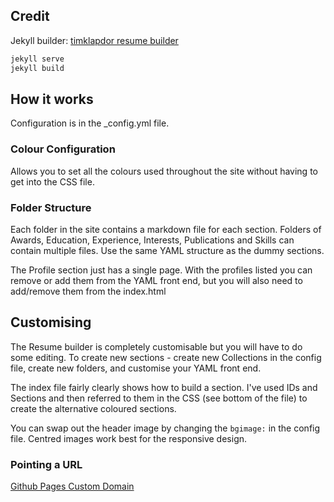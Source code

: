 ## Credit
Jekyll builder: [timklapdor resume builder](https://github.com/timklapdor/resume-builder)
```bash
jekyll serve 
jekyll build
```

## How it works

Configuration is in the _config.yml file.

### Colour Configuration

Allows you to set all the colours used throughout the site without having to get into the CSS file. 

### Folder Structure

Each folder in the site contains a markdown file for each section. Folders of Awards, Education, Experience, Interests, Publications and Skills can contain multiple files. Use the same YAML structure as the dummy sections. 

The Profile section just has a single page. With the profiles listed you can remove or add them from the YAML front end, but you will also need to add/remove them from the index.html

## Customising

The Resume builder is completely customisable but you will have to do some editing. To create new sections - create new Collections in the config file, create new folders, and customise your YAML front end. 

The index file fairly clearly shows how to build a section. I've used IDs and Sections and then referred to them in the CSS (see bottom of the file) to create the alternative coloured sections. 

You can swap out the header image by changing the ```bgimage:``` in the config file. Centred images work best for the responsive design. 

### Pointing a URL 

[Github Pages Custom Domain](https://help.github.com/articles/using-a-custom-domain-with-github-pages/)